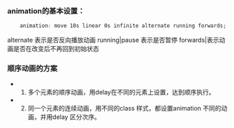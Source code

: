 
### animation的基本设置：

``` css
    animation: move 10s linear 0s infinite alternate running forwards;
```
alternate  表示是否反向播放动画
running|pause 表示是否暂停
forwards|表示动画是否在改变后不再回到初始状态

### 顺序动画的方案
- 1. 多个元素的顺序动画，用delay在不同的元素上设置，达到顺序执行。
- 2. 同一个元素的连续动画，用不同的class 样式，都设置animation 不同的动画，并用delay 区分次序。

